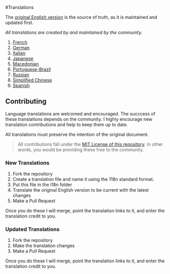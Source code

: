 #Translations

The [original English version](http://jpapa.me/ngstyles) is the source of truth, as it is maintained and updated first.

*All translations are created by and maintained by the community.*

1. [French](fr-FR.md)
2. [German](de-DE.md)
3. [Italian](it-IT.md)
4. [Japanese](ja-JP.md)
5. [Macedonian](mk-MK.md)
6. [Portuguese-Brazil](PT-BR.md)
7. [Russian](ru-RU.md)
8. [Simplified Chinese](zh-CN.md)
9. [Spanish](es-ES.md)

## Contributing
Language translations are welcomed and encouraged. The succcess of these translations depends on the community. I highly encourage new translation contributions and help to keep them up to date. 

All translations must preserve the intention of the original document.

> All contributions fall under the [MIT License of this repository](https://github.com/johnpapa/angularjs-styleguide#license). In other words, you would be providing these free to the community.

### New Translations 
1. Fork the repository
2. Create a translation file and name it using the 118n standard format.
3. Put this file in the i18n folder
4. Translate the original English version to be current with the latest changes
3. Make a Pull Request 

Once you do these I will merge, point the translation links to it, and enter the translation credit to you.

### Updated Translations 
1. Fork the repository
2. Make the translation changes
3. Make a Pull Request 

Once you do these I will merge, point the translation links to it, and enter the translation credit to you.

